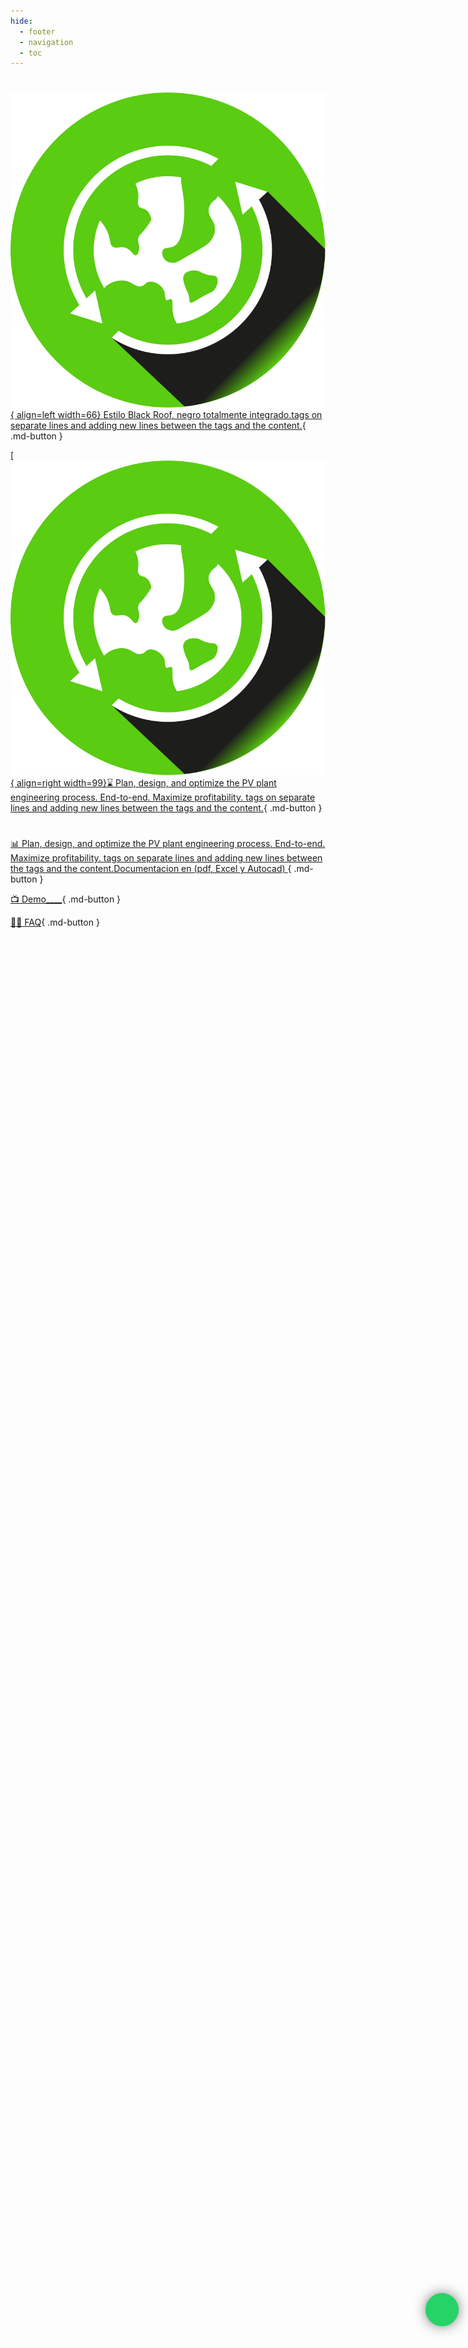 ```yaml
---
hide:
  - footer
  - navigation
  - toc
---
```



#



[![Image title](assets/logo.svg){ align=left width=66} Estilo Black Roof, negro totalmente integrado.tags on separate lines and adding new lines between the tags and the content.](#){ .md-button }




[[![Image title](assets/logo.svg){ align=right width=99}⌛ Plan, design, and optimize the PV plant engineering process. End-to-end. Maximize profitability.
tags on separate lines and adding new lines between the tags and the content.](#){ .md-button }


# 


[📊 Plan, design, and optimize the PV plant engineering process. End-to-end. Maximize profitability.
tags on separate lines and adding new lines between the tags and the content.Documentacion en (pdf, Excel y Autocad) ](#){ .md-button }





[📺 Demo\_\_\_\_](#){ .md-button }

[ 🙋‍♀️ FAQ](#){ .md-button }

<style>
body { 
    /* background-image: url('image/Peek 2023-01-06 12-27.gif');  */
    background-image: url('image/Screenshot from 2023-01-06 12-14-15.png'); 
    /* background-image: url('image/Peek 2023-01-05 19-19.gif');  */
    background-repeat: no-repeat; 
    background-attachment: fixed; 
    background-size: 100% 100%; 
    } 
.md-copyright:not([hidden]) {
    display: none
}
</style>


<script src="https://kit.fontawesome.com/1cf483120b.js" crossorigin="anonymous"></script>
<style>
.whatsapp-button {
  position: fixed;
  bottom: 222px;
  right: 15px;
  z-index: 99;
  background-color: #25d366;
  border-radius: 50px;
  color: #ffffff;
  text-decoration: none;
  width: 50px;
  height: 50px;
  font-size: 30px;
  display: flex;
  flex-direction: column;
  justify-content: center;
  align-items: center;
  -webkit-box-shadow: 0px 0px 25px -6px rgba(0, 0, 0, 1);
  -moz-box-shadow: 0px 0px 25px -6px rgba(0, 0, 0, 1);
  box-shadow: 0px 0px 25px -6px rgba(0, 0, 0, 1);
  animation: effect 5s infinite ease-in;
}
@keyframes effect {
  20%,
  100% {
    width: 50px;
    height: 50px;
    font-size: 30px;
  }
  0%,
  10% {
    width: 55px;
    height: 55px;
    font-size: 35px;
  }
  5% {
    width: 50px;
    height: 50px;
    font-size: 30px;
  }
}
</style>

<a target="_blank" href="https://api.whatsapp.com/send?phone=600366211&text=Informacion sobre Black Roof Style" class="whatsapp-button"><i class="fab fa-whatsapp"></i></a>
